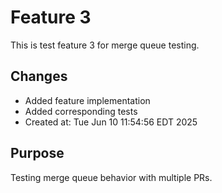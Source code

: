 # Feature 3

This is test feature 3 for merge queue testing.

## Changes
- Added feature implementation
- Added corresponding tests
- Created at: Tue Jun 10 11:54:56 EDT 2025

## Purpose
Testing merge queue behavior with multiple PRs.
